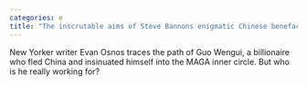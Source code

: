 ```yaml
---
categories: e
title: "The inscrutable aims of Steve Bannons enigmatic Chinese benefactor"
---
```

New Yorker writer Evan Osnos traces the path of Guo Wengui, a billionaire who fled China and insinuated himself into the MAGA inner circle. But who is he really working for?